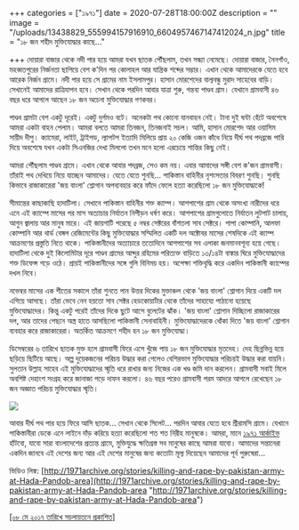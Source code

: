 +++
categories = ["১৯৭১"]
date = 2020-07-28T18:00:00Z
description = ""
image = "/uploads/13438829_555994157916910_6604957467147412024_n.jpg"
title = "১৮ জন শহীদ মুক্তিযোদ্ধার কাছে..."

+++
দোয়ারা বাজার থেকে নদী পার হয়ে আমরা যখন ছাতক পৌঁছলাম, তখন সন্ধ্যা নেমেছে। দোয়ারা বাজার, নৈনগাঁও, মহব্বতপুরের নির্জনতা ছাপিয়ে বেশ ক'দিন পর কোলাহল আর যান্ত্রিক শব্দের সম্ভার। এখান থেকে আমাদেরকে যেতে হবে আরেক নির্জন গ্রামে। নদী পার হয়ে সে গ্রামের নাম ইসলামপুর। হাসান মোরশেদের বাল্যবন্ধু মুরাদ সাহেবের বাড়ি। সেখানেই আমাদের রাত্রিযাপন হবে। সেখান থেকে পরদিন আবার যাত্রা শুরু, গন্তব্য পাণ্ডব গ্রাম। যেখানে গ্রামবাসী ৪৬ বছর ধরে আগলে আছেন ১৮ জন অচেনা মুক্তিযোদ্ধার গণকবর।

পাণ্ডব গ্রামটা বেশ একটু দূরেই। একটু দুর্গমও বটে। অনেকটা পথ কোনো যানবাহন নেই। টানা দুই ঘন্টা হেঁটে অবশেষে আমরা একটা বাহন পেলাম। আমরা বলতে আমরা তিনজন, তিনজনাই সচল। আমি, হাসান মোরশেদ আর ওয়াসিম সায়ীদ দীপু। ক্যামেরা, লাইট, ট্রাইপড, ল্যাপটপ ইত্যাদি মিলিয়ে প্রায় ২০ কেজি ওজন কাঁধে নিয়ে দীর্ঘ পথ পদব্রজে পারি দিয়ে অবশেষে যখন একটা সিএনজির দেখা মিললো তখন মনে হলো এরচেয়ে শান্তির কিছু নেই।

আমরা পৌঁছলাম পাণ্ডব গ্রামে। এখান থেকে আবার পদব্রজ, সেও কম নয়। এবার আমাদের সঙ্গী বেশ ক'জন গ্রামবাসী। তাঁরাই পথ দেখিয়ে নিয়ে যাচ্ছেন আমাদের। যেতে যেতে শুনছি... পাকিস্তান বাহিনীর নৃশংসতার বিবরণ শুনছি। শুনছি কিভাবে রাজাকারেরা 'জয় বাংলা' শ্লোগান অপব্যবহার করে ফাঁদে ফেলে হত্যা করেছিলো ১৮ জন মুক্তিযোদ্ধাকে!

সীমান্তের কাছাকাছি হাদাটিলা। সেখানে পাকিস্তান বাহিনীর শক্ত ক্যাম্প। আশপাশের গ্রাম থেকে অসংখ্য নারীদের ধরে এনে এই ক্যাম্পে মাসের পর মাস অত্যাচার নির্যাতন নিপীড়ন ধর্ষণ করে। আশপাশের গ্রামগুলোতে নির্যাতন লুটপাট চালায়, আগুন জ্বালায় আর মানুষ মারে। এই জায়গাটি পরেছে ৫ নম্বর সেক্টরের বাঁশতলা সাব সেক্টরে। পাপা কোম্পানি, আলফা কোম্পানি আর থার্ড বেঙ্গল রেজিমেন্টের কিছু মুক্তিযোদ্ধার সম্মিলিত একটি দল অক্টোবর মাসের শেষদিকে এই ক্যাম্প আক্রমণের প্রস্তুতি নিতে থাকে। পাকিস্তানীদের অত্যাচারে ততোদিনে আশপাশের সব এলাকা জনমানবশূন্য হয়ে গেছে। হাদাটিলা থেকে দুই কিলোমিটার দূরে পাণ্ডব গ্রামের আব্দুর রহিমের পরিত্যক্ত বাড়িতে ১৩/১৪টা বাঙ্কার ঘিরে মুক্তিযোদ্ধাদের শক্ত ডিফেন্স গড়ে ওঠে। প্রায়ই পাকিস্তানীদের সঙ্গে গুলি বিনিময় হয়। অপেক্ষা শক্তিবৃদ্ধি করে একদিন পাকিস্তানী ক্যাম্পের দখল নিবে।

নভেম্বর মাসের এক শীতের সকালে তাঁরা শুনতে পান উত্তর দিকের মুক্তাঞ্চল থেকে 'জয় বাংলা' শ্লোগান দিয়ে একটি দল এগিয়ে আসছে। তাঁরা ভেবে নেন হয়তো সাব সেক্টর হেডকোয়ার্টার থেকে তাঁদের সাহায্যে পাঠানো হয়েছে মুক্তিযোদ্ধাদের। কিন্তু একটু পরেই তাঁদের দিকে ছুটে আসে বুলেটের ঝাঁক। 'জয় বাংলা' শ্লোগান দিচ্ছিলো রাজাকারের দল, আর তাদের পেছনে অস্ত্র হাতে আসছিলো পাকিস্তানী সেনাবাহিনী। মুক্তিযোদ্ধাদেরকে ধোঁকা দিতে 'জয় বাংলা' শ্লোগান ব্যবহার করে রাজাকারেরা। অতর্কিত আক্রমণে শহীদ হন ১৮ জন মুক্তিযোদ্ধা।

ডিসেম্বরের ৬ তারিখে ছাতক মুক্ত হলে গ্রামবাসী ফিরে এসে খুঁজে পায় ১৮ জন মুক্তিযোদ্ধার মৃতদেহ। দেহ ছিন্নভিন্ন হয়ে ছড়িয়ে ছিটিয়ে আছে। অল্প দুয়েকজনের পরিচয় উদ্ধার করা গেলেও বেশিরভাগ মুক্তিযোদ্ধার পরিচয়ই উদ্ধার করা যায়নি। সুলতান উল্লাহ সাহেব এই মুক্তিযোদ্ধাদের স্মৃতি ধরে রাখার জন্য নিজের এক খণ্ড জমি দান করলেন। গ্রামবাসী সবাই মিলে অবশিষ্ট দেহাংশ সংগ্রহ করে জানাজা পড়ে দাফন করলো। ৪৬ বছর পরেও গ্রামবাসী পরম আদরে আগলে রেখেছেন ১৮ জন অজ্ঞাত পরিচয় মুক্তিযোদ্ধার স্মৃতি।

![](https://photos.smugmug.com/My-First-Gallery/i-jh45ksG/0/4bc6f7bd/M/IMG_0062-M.jpg)

আবার দীর্ঘ পথ পার হয়ে ফিরে আসি ছাতক... সেখান থেকে সিলেট... পরদিন আবার যেতে হবে শ্রীরামসি গ্রামে। যেখানে পাকিস্তানীরা ডেকে এনে লাইনে দাঁড় করিয়ে হত্যা করেছিলো শত শত নিরীহ মানুষকে। আমরা, মানে [১৯৭১ আর্কাইভ](http://1971archive.org/) হাঁটবো, যাবো সারা বাংলাদেশের প্রত্যন্ত গ্রামে, মুক্তিযুদ্ধে ক্ষতিগ্রস্ত সব মানুষের কাছে আমরা যাবো। আমাদের সন্তানেরা একদিন জানবে এই দেশের জন্য আর এই দেশের মানুষের জন্য কতোটা মূল্য দিয়েছেন আমাদের পূর্ব পুরুষেরা...

ভিডিও লিঙ্ক: [http://1971archive.org/stories/killing-and-rape-by-pakistan-army-at-Hada-Pandob-area](http://1971archive.org/stories/killing-and-rape-by-pakistan-army-at-Hada-Pandob-area "http://1971archive.org/stories/killing-and-rape-by-pakistan-army-at-Hada-Pandob-area")

[\[০৮ মে ২০১৭ তারিখে সচলায়তনে প্রকাশিত\]](http://www.sachalayatan.com/nazrul_islam/56573)